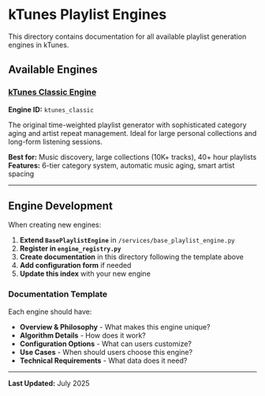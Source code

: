 # kTunes Playlist Engines

This directory contains documentation for all available playlist generation engines in kTunes.

## Available Engines

### [kTunes Classic Engine](./ktunes-classic-engine.md)
**Engine ID:** `ktunes_classic`

The original time-weighted playlist generator with sophisticated category aging and artist repeat management. Ideal for large personal collections and long-form listening sessions.

**Best for:** Music discovery, large collections (10K+ tracks), 40+ hour playlists  
**Features:** 6-tier category system, automatic music aging, smart artist spacing

---

## Engine Development

When creating new engines:

1. **Extend `BasePlaylistEngine`** in `/services/base_playlist_engine.py`
2. **Register in `engine_registry.py`** 
3. **Create documentation** in this directory following the template above
4. **Add configuration form** if needed
5. **Update this index** with your new engine

### Documentation Template
Each engine should have:
- **Overview & Philosophy** - What makes this engine unique?
- **Algorithm Details** - How does it work?
- **Configuration Options** - What can users customize?
- **Use Cases** - When should users choose this engine?
- **Technical Requirements** - What data does it need?

---

**Last Updated:** July 2025
